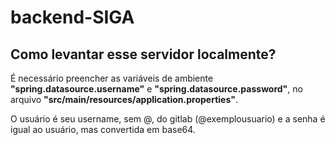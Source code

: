 # backend-SIGA

## Como levantar esse servidor localmente?

É necessário preencher as variáveis de ambiente **"spring.datasource.username"** e **"spring.datasource.password"**, no arquivo **"src/main/resources/application.properties"**.

O usuário é seu username, sem @, do gitlab (@exemplousuario) e a senha é igual ao usuário, mas convertida em base64.

